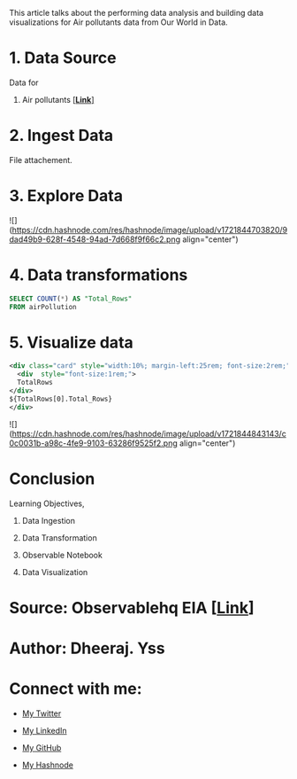 This article talks about the performing data analysis and building data visualizations for Air pollutants data from Our World in Data.


# 1\. Data Source

Data for

1. Air pollutants \[[**Link**\]](https://ourworldindata.org/explorers/air-pollution?time=1750..latest&uniformYAxis=0&Pollutant=All+pollutants&Sector=From+all+sectors+%28Total%29&Per+capita=false&country=USA~CHN~IND~GBR~OWID_WRL)
    

# **2\. Ingest Data**

File attachement.

# 3\. Explore Data

![](https://cdn.hashnode.com/res/hashnode/image/upload/v1721844703820/9dad49b9-628f-4548-94ad-7d668f9f66c2.png align="center")

# 4\. Data transformations

```sql
SELECT COUNT(*) AS "Total_Rows"
FROM airPollution
```

# 5\. Visualize data

```xml
<div class="card" style="width:10%; margin-left:25rem; font-size:2rem;">
  <div  style="font-size:1rem;">
  TotalRows
</div>
${TotalRows[0].Total_Rows}
</div>
```

![](https://cdn.hashnode.com/res/hashnode/image/upload/v1721844843143/c0c0031b-a98c-4fe9-9103-63286f9525f2.png align="center")

# Conclusion

Learning Objectives,

1. Data Ingestion
    
2. Data Transformation
    
3. Observable Notebook
    
4. Data Visualization
    

# Source: Observablehq EIA \[[Link](https://observablehq.observablehq.cloud/framework-example-eia/)\]

# Author: Dheeraj. Yss

# Connect with me:

* [My Twitter](https://twitter.com/yssdheeraj)
    
* [My LinkedIn](https://www.linkedin.com/in/dheerajy1/)
    
* [My GitHub](https://github.com/dheerajy1)
    
* [My Hashnode](https://dheerajy1.hashnode.dev/)